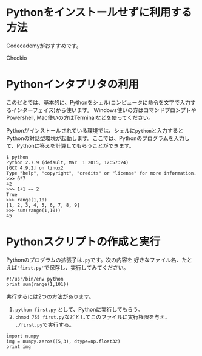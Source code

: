 # Pythonをインストールせずに利用する方法

Codecademyがおすすめです。

Checkio

# Pythonインタプリタの利用

このゼミでは、基本的に、Pythonをシェル(コンピュータに命令を文字で入力するインターフェイス)から使います。
Windows使いの方はコマンドプロンプトやPowershell, Mac使いの方はTerminalなどを使ってください。

Pythonがインストールされている環境では、シェルに`python`と入力するとPythonの対話型環境が起動します。ここでは、Pythonのプログラムを入力して、Pythonに答えを計算してもらうことができます。

```
$ python
Python 2.7.9 (default, Mar  1 2015, 12:57:24)
[GCC 4.9.2] on linux2
Type "help", "copyright", "credits" or "license" for more information.
>>> 6*7
42
>>> 1+1 == 2
True
>>> range(1,10)
[1, 2, 3, 4, 5, 6, 7, 8, 9]
>>> sum(range(1,10))
45
```

# Pythonスクリプトの作成と実行

Pythonのプログラムの拡張子は`.py`です。次の内容を
好きなファイル名、たとえば`'first.py'`で保存し、実行してみてください。

```
#!/usr/bin/env python
print sum(range(1,101))
```

実行するには2つの方法があります。

1. `python first.py` として、Pythonに実行してもらう。
1. `chmod 755 first.py`などとしてこのファイルに実行権限を与え、 `./first.py`で実行する。


```
import numpy
img = numpy.zeros((5,3), dtype=np.float32)
print img
```
